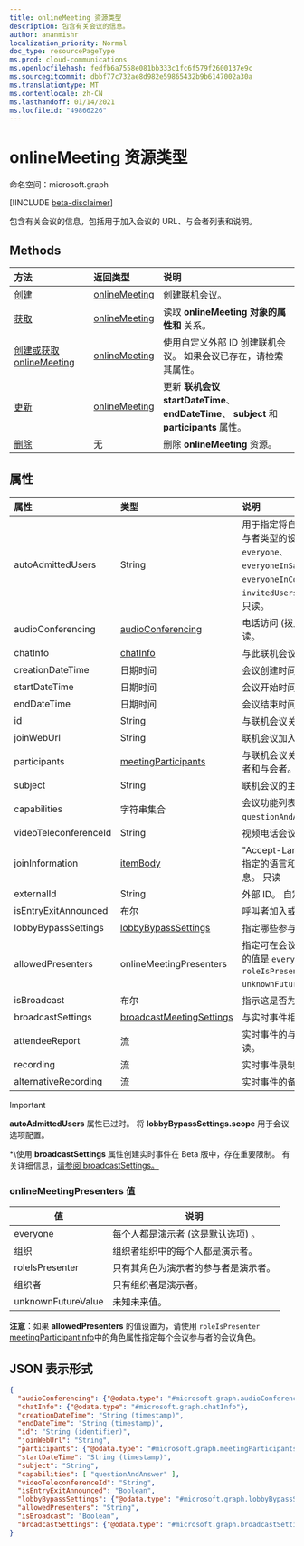 ```yaml
---
title: onlineMeeting 资源类型
description: 包含有关会议的信息。
author: ananmishr
localization_priority: Normal
doc_type: resourcePageType
ms.prod: cloud-communications
ms.openlocfilehash: fedfb6a7558e081bb333c1fc6f579f2600137e9c
ms.sourcegitcommit: dbbf77c732ae8d982e59865432b9b6147002a30a
ms.translationtype: MT
ms.contentlocale: zh-CN
ms.lasthandoff: 01/14/2021
ms.locfileid: "49866226"
---
```

# <a name="onlinemeeting-resource-type"></a>onlineMeeting 资源类型

命名空间：microsoft.graph

[!INCLUDE [beta-disclaimer](../../includes/beta-disclaimer.md)]

包含有关会议的信息，包括用于加入会议的 URL、与会者列表和说明。

## <a name="methods"></a>Methods

| 方法                                                             | 返回类型                       | 说明                                                                                                       |
| :----------------------------------------------------------------- | :-------------------------------- | :---------------------------------------------------------------------------------------------------------------- |
| [创建](../api/application-post-onlineMeetings.md)                | [onlineMeeting](onlinemeeting.md) | 创建联机会议。                                                                                         |
| [获取](../api/onlinemeeting-get.md)                                 | [onlineMeeting](onlinemeeting.md) | 读取 **onlineMeeting 对象的属性和** 关系。                                             |
| [创建或获取 onlineMeeting](../api/onlinemeeting-createorget.md) | [onlineMeeting](onlinemeeting.md) | 使用自定义外部 ID 创建联机会议。 如果会议已存在，请检索其属性。      |
| [更新](../api/onlinemeeting-update.md)                           | [onlineMeeting](onlinemeeting.md) | 更新 **联机会议 startDateTime**、 **endDateTime**、 **subject** 和 **participants** 属性。 |
| [删除](../api/onlinemeeting-delete.md)                           | 无                              | 删除 **onlineMeeting** 资源。                                                                             |

## <a name="properties"></a>属性

| 属性              | 类型                                          | 说明                                                                                                                                                                                                                                                 |
| :-------------------- | :-------------------------------------------- | :---------------------------------------------------------------------------------------------------------------------------------------------------------------------------------------------------------------------------------------------------------- |
| autoAdmittedUsers     | String                                        | 用于指定将自动允许加入联机会议的参与者类型的设置。 可取值为：`everyone`、`everyoneInSameAndFederatedCompany`、`everyoneInCompany`、`invitedUsersInCompany`、`organizer`。 只读。 |
| audioConferencing     | [audioConferencing](audioconferencing.md)     | 电话访问 (拨入) 联机会议的信息。 只读。                                                                                                                                                                                    |
| chatInfo              | [chatInfo](chatinfo.md)                       | 与此联机会议关联的聊天信息。                                                                                                                                                                                                   |
| creationDateTime      | 日期时间                                      | 会议创建时间（UTC）。 只读。                                                                                                                                                                                                                |
| startDateTime         | 日期时间                                      | 会议开始时间（UTC）。                                                                                                                                                                                                                              |
| endDateTime           | 日期时间                                      | 会议结束时间（UTC）。                                                                                                                                                                                                                                |
| id                    | String                                        | 与联机会议关联的默认 ID。 只读。                                                                                                                                                                                               |
| joinWebUrl            | String                                        | 联机会议加入 URL。 只读。                                                                                                                                                                                                              |
| participants          | [meetingParticipants](meetingparticipants.md) | 与联机会议关联的参与者。  这包括组织者和与会者。                                                                                                                                                        |
| subject               | String                                        | 联机会议的主题。                                                                                                                                                                                                                          |
| capabilities          | 字符串集合                             | 会议功能列表。 可能的值是： `questionAndAnswer` 。                                                                                                                                                                                 |
| videoTeleconferenceId | String                                        | 视频电话会议 ID。 只读。                                                                                                                                                                                                                   |
| joinInformation       | [itemBody](itembody.md)                       | "Accept-Language"请求 HTTP 标头中指定的语言和区域设置变量中的联接信息。 只读                                                                                                                                       |
| externalId            | String                                        | 外部 ID。 自定义 ID。 可选。                                                                                                                                                                                                                     |
| isEntryExitAnnounced  | 布尔                                       | 呼叫者加入或离开时是否宣布。                                                                                                                                                                                                      |
| lobbyBypassSettings   | [lobbyBypassSettings](lobbyBypassSettings.md) | 指定哪些参与者可以绕过会议厅。                                                                                                                                                                                                  |
| allowedPresenters     | onlineMeetingPresenters                       | 指定可在会议中成为演示者的人。 可能的值是 `everyone` ， ， 和 `organization` `roleIsPresenter` `organizer` `unknownFutureValue` 。                                                                                                    |
| isBroadcast           | 布尔                                       | 指示这是否为实时事件。                                                                                                                                                                                                                   |
| broadcastSettings     | [broadcastMeetingSettings](broadcastMeetingSettings.md)     | 与实时事件相关的设置*                                                                                                                                                                                                                    |
| attendeeReport        | 流                                        | 实时事件的与会者报告的内容流。 只读。                                                                                                                                                                                       |
| recording             | 流                                        | 实时事件录制的内容流。 只读。                                                                                                                                                                                             |
| alternativeRecording  | 流                                        | 实时事件的备用录制的内容流。 只读。                                                                                                                                                                                 |

> [!IMPORTANT]
> **autoAdmittedUsers** 属性已过时。 将 **lobbyBypassSettings.scope** 用于会议选项配置。
> 
> *\使用 **broadcastSettings** 属性创建实时事件在 Beta 版中，存在重要限制。 有关详细信息，[请参阅 broadcastSettings。](broadcastMeetingSettings.md)

### <a name="onlinemeetingpresenters-values"></a>onlineMeetingPresenters 值

| 值              | 说明                                                   |
| ------------------ | ------------------------------------------------------------- |
| everyone           | 每个人都是演示者 (这是默认选项) 。             |
| 组织       | 组织者组织中的每个人都是演示者。          |
| roleIsPresenter    | 只有其角色为演示者的参与者是演示者。 |
| 组织者          | 只有组织者是演示者。                           |
| unknownFutureValue | 未知未来值。                                         |

**注意**：如果 **allowedPresenters** 的值设置为，请使用 `roleIsPresenter` [meetingParticipantInfo](../resources/meetingparticipantinfo.md)中的角色属性指定每个会议参与者的会议角色。

## <a name="json-representation"></a>JSON 表示形式

<!-- {
  "blockType": "resource",
  "optionalProperties": [
  "externalId"
  ],
  "@odata.type": "microsoft.graph.onlineMeeting"
}-->
```json
{
  "audioConferencing": {"@odata.type": "#microsoft.graph.audioConferencing"},
  "chatInfo": {"@odata.type": "#microsoft.graph.chatInfo"},
  "creationDateTime": "String (timestamp)",
  "endDateTime": "String (timestamp)",
  "id": "String (identifier)",
  "joinWebUrl": "String",
  "participants": {"@odata.type": "#microsoft.graph.meetingParticipants"},
  "startDateTime": "String (timestamp)",
  "subject": "String",
  "capabilities": [ "questionAndAnswer" ],
  "videoTeleconferenceId": "String",
  "isEntryExitAnnounced": "Boolean",
  "lobbyBypassSettings": {"@odata.type": "#microsoft.graph.lobbyBypassSettings"},
  "allowedPresenters": "String",
  "isBroadcast": "Boolean",
  "broadcastSettings": {"@odata.type": "#microsoft.graph.broadcastSettings"}
}
```

<!-- uuid: 8fcb5dbc-d5aa-4681-8e31-b001d5168d79
2015-10-25 14:57:30 UTC -->
<!-- {
  "type": "#page.annotation",
  "description": "onlineMeeting resource",
  "keywords": "",
  "section": "documentation",
  "tocPath": ""
}-->


